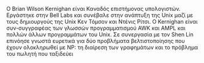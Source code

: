 Ο Brian Wilson Kernighan είναι Καναδός επιστήμονας υπολογιστών.
Εργάστηκε στην Bell Labs και συνέβαλε στην ανάπτυξη της Unix μαζί με τους δημιουργούς της Unix Κεν Τόμσον και Ντένις Ρίτσι.
Ο Kernighan είναι συν-συγγραφέας των γλωσσών προγραμματισμού AWK και AMPL και πολλών άλλων προγραμμάτων του Unix.
Σε συνεργασία με τον Shen Lin επινόησε γνωστά ευρετικά για δύο προβλήματα βελτιστοποίησης που έχουν ολοκληρωθεί με NP: τη διαίρεση των γραφημάτων και το πρόβλημα του πωλητή που ταξιδεύει
